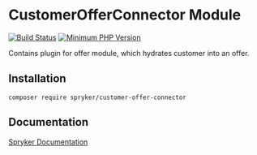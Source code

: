 # CustomerOfferConnector Module
[![Build Status](https://travis-ci.org/spryker/customer-offer-connector.svg)](https://travis-ci.org/spryker/customer-offer-connector)
[![Minimum PHP Version](https://img.shields.io/badge/php-%3E%3D%207.2-8892BF.svg)](https://php.net/)

Contains plugin for offer module, which hydrates customer into an offer.

## Installation

```
composer require spryker/customer-offer-connector
```

## Documentation

[Spryker Documentation](https://academy.spryker.com/developing_with_spryker/module_guide/modules.html)
